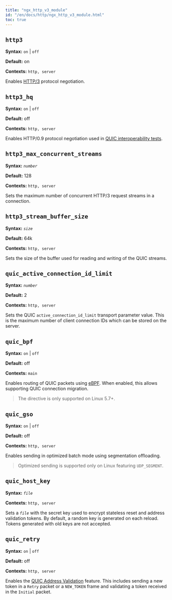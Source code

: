 ```yaml
---
title: "ngx_http_v3_module"
id: "/en/docs/http/ngx_http_v3_module.html"
toc: true
---
```


## `http3`

**Syntax:** `on` | `off`

**Default:** on

**Contexts:** `http, server`

Enables
[HTTP/3](https://datatracker.ietf.org/doc/html/rfc9114)
protocol negotiation.

## `http3_hq`

**Syntax:** `on` | `off`

**Default:** off

**Contexts:** `http, server`

Enables HTTP/0.9 protocol negotiation
used in
[QUIC interoperability tests](https://github.com/marten-seemann/quic-interop-runner).

## `http3_max_concurrent_streams`

**Syntax:** *`number`*

**Default:** 128

**Contexts:** `http, server`

Sets the maximum number of concurrent HTTP/3 request streams
in a connection.

## `http3_stream_buffer_size`

**Syntax:** *`size`*

**Default:** 64k

**Contexts:** `http, server`

Sets the size of the buffer used for reading and writing of the
QUIC streams.

## `quic_active_connection_id_limit`

**Syntax:** *`number`*

**Default:** 2

**Contexts:** `http, server`

Sets the
QUIC `active_connection_id_limit` transport parameter value.
This is the maximum number of client connection IDs
which can be stored on the server.

## `quic_bpf`

**Syntax:** `on` | `off`

**Default:** off

**Contexts:** `main`

Enables routing of QUIC packets using
[eBPF](https://ebpf.io/).
When enabled, this allows supporting QUIC connection migration.

> The directive is only supported on Linux 5.7+.

## `quic_gso`

**Syntax:** `on` | `off`

**Default:** off

**Contexts:** `http, server`

Enables sending in optimized batch mode
using segmentation offloading.

> Optimized sending is supported only on Linux
> featuring `UDP_SEGMENT`.

## `quic_host_key`

**Syntax:** *`file`*

**Contexts:** `http, server`

Sets a *`file`* with the secret key used to encrypt
stateless reset and address validation tokens.
By default, a random key is generated on each reload.
Tokens generated with old keys are not accepted.

## `quic_retry`

**Syntax:** `on` | `off`

**Default:** off

**Contexts:** `http, server`

Enables the
[QUIC Address Validation](https://datatracker.ietf.org/doc/html/rfc9000#name-address-validation) feature.
This includes sending a new token in a `Retry` packet
or a `NEW_TOKEN` frame
and
validating a token received in the `Initial` packet.

